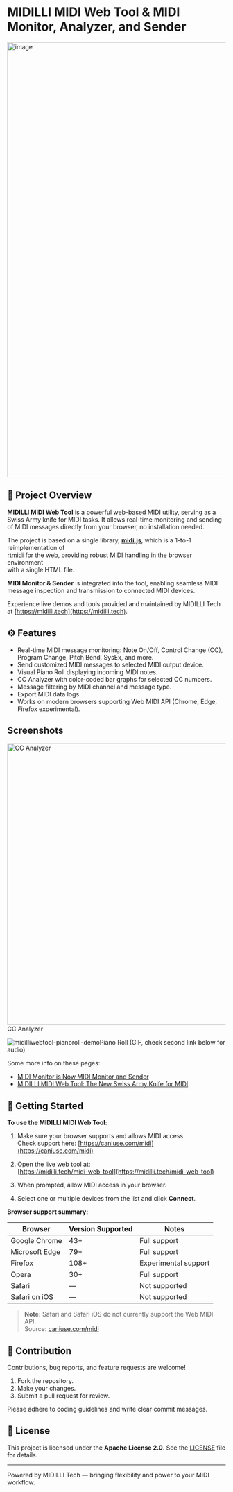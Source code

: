# MIDILLI MIDI Web Tool & MIDI Monitor, Analyzer, and Sender

<img width="2372" height="1003" alt="image" src="https://github.com/user-attachments/assets/9db4506d-499c-4777-ae5c-43a4f09803a2" />

## 📌 Project Overview

**MIDILLI MIDI Web Tool** is a powerful web-based MIDI utility, serving as a Swiss Army knife for MIDI tasks. 
It allows real-time monitoring and sending of MIDI messages directly from your browser, no installation needed.

The project is based on a single library, **[midi.js](midi.js)**, which is a 1-to-1 reimplementation of  
[rtmidi](https://github.com/thestk/rtmidi) for the web, providing robust MIDI handling in the browser environment  
with a single HTML file.

**MIDI Monitor & Sender** is integrated into the tool, enabling seamless MIDI message inspection and transmission to 
connected MIDI devices.

Experience live demos and tools provided and maintained by MIDILLI Tech at [https://midilli.tech](https://midilli.tech).

## ⚙️ Features

- Real-time MIDI message monitoring: Note On/Off, Control Change (CC), Program Change, Pitch Bend, SysEx, and more.
- Send customized MIDI messages to selected MIDI output device.
- Visual Piano Roll displaying incoming MIDI notes.
- CC Analyzer with color-coded bar graphs for selected CC numbers.
- Message filtering by MIDI channel and message type.
- Export MIDI data logs.
- Works on modern browsers supporting Web MIDI API (Chrome, Edge, Firefox experimental).

## Screenshots

<img width="1032" height="650" alt="CC Analyzer" src="https://github.com/user-attachments/assets/ef43a169-9c61-448a-bf55-0f97df91ff02" />CC Analyzer

![midilliwebtool-pianoroll-demo](https://github.com/user-attachments/assets/33340291-889c-420f-9ef5-e55ea89a0410)Piano Roll (GIF, check second link below for audio)

Some more info on these pages: 
- [MIDI Monitor is Now MIDI Monitor and Sender ](https://midilli.tech/midi-monitor-is-now-midi-monitor-and-sender/)
- [MIDILLI MIDI Web Tool: The New Swiss Army Knife for MIDI ](https://midilli.tech/midilli-midi-web-tool-the-new-swiss-army-knife-for-midi)

## 🚀 Getting Started

**To use the MIDILLI MIDI Web Tool:**

1. Make sure your browser supports and allows MIDI access.  
   Check support here: [https://caniuse.com/midi](https://caniuse.com/midi)

2. Open the live web tool at:  
   [https://midilli.tech/midi-web-tool](https://midilli.tech/midi-web-tool)

3. When prompted, allow MIDI access in your browser.

4. Select one or multiple devices from the list and click **Connect**.

**Browser support summary:**

| Browser          | Version Supported | Notes                 |
|------------------|-------------------|-----------------------|
| Google Chrome    | 43+               | Full support          |
| Microsoft Edge   | 79+               | Full support          |
| Firefox          | 108+              | Experimental support  |
| Opera            | 30+               | Full support          |
| Safari           | —                 | Not supported         |
| Safari on iOS    | —                 | Not supported         |

> **Note:** Safari and Safari iOS do not currently support the Web MIDI API.  
> Source: [caniuse.com/midi](https://caniuse.com/midi)


## 🤝 Contribution

Contributions, bug reports, and feature requests are welcome!

1. Fork the repository.
2. Make your changes.
3. Submit a pull request for review.

Please adhere to coding guidelines and write clear commit messages.

## 📄 License

This project is licensed under the **Apache License 2.0**. See the [LICENSE](LICENSE) file for details.

---

Powered by MIDILLI Tech — bringing flexibility and power to your MIDI workflow.
